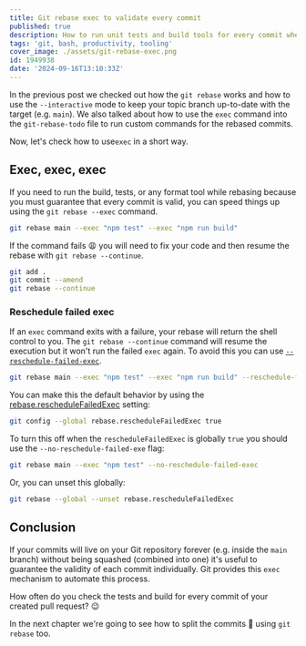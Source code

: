 ```yaml
---
title: Git rebase exec to validate every commit
published: true
description: How to run unit tests and build tools for every commit when you rebase
tags: 'git, bash, productivity, tooling'
cover_image: ./assets/git-rebase-exec.png
id: 1949938
date: '2024-09-16T13:10:33Z'
---
```


In the previous post we checked out how the `git rebase` works and how to use the `--interactive` mode to keep your topic branch up-to-date with the target (e.g. `main`). We also talked about how to use the `exec` command into the `git-rebase-todo` file to run custom commands for the rebased commits.

Now, let's check how to use`exec` in a short way.

## Exec, exec, exec

If you need to run the build, tests, or any format tool while rebasing because you must guarantee that every commit is valid, you can speed things up using the `git rebase --exec` command.

```bash
git rebase main --exec "npm test" --exec "npm run build"
```

If the command fails 😩 you will need to fix your code and then resume the rebase with `git rebase --continue`.

```bash
git add .
git commit --amend
git rebase --continue
```

### Reschedule failed exec

If an `exec` command exits with a failure, your rebase will return the shell control to you. The `git rebase --continue` command will resume the execution but it won't run the failed `exec` again. To avoid this you can use [`--reschedule-failed-exec`](https://git-scm.com/docs/git-rebase#Documentation/git-rebase.txt---reschedule-failed-exec).

```bash
git rebase main --exec "npm test" --exec "npm run build" --reschedule-failed-exec
```

You can make this the default behavior by using the [rebase.rescheduleFailedExec](https://git-scm.com/docs/git-rebase#Documentation/git-rebase.txt-rebaserescheduleFailedExec) setting:

```bash
git config --global rebase.rescheduleFailedExec true
```

To turn this off when the `rescheduleFailedExec` is globally `true` you should use the `--no-reschedule-failed-exe` flag:

```bash
git rebase main --exec "npm test" --no-reschedule-failed-exec
```

Or, you can unset this globally:

```bash
git rebase --global --unset rebase.rescheduleFailedExec
```

## Conclusion

If your commits will live on your Git repository forever (e.g. inside the `main` branch) without being squashed (combined into one) it's useful to guarantee the validity of each commit individually. Git provides this `exec` mechanism to automate this process.

How often do you check the tests and build for every commit of your created pull request? 😉

In the next chapter we're going to see how to split the commits 🔪 using `git rebase` too.
